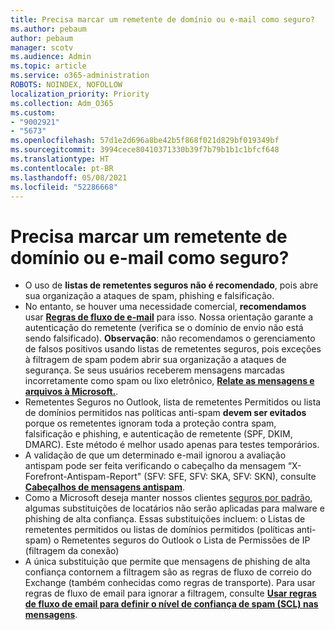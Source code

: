 ```yaml
---
title: Precisa marcar um remetente de domínio ou e-mail como seguro?
ms.author: pebaum
author: pebaum
manager: scotv
ms.audience: Admin
ms.topic: article
ms.service: o365-administration
ROBOTS: NOINDEX, NOFOLLOW
localization_priority: Priority
ms.collection: Adm_O365
ms.custom:
- "9002921"
- "5673"
ms.openlocfilehash: 57d1e2d696a8be42b5f868f021d829bf019349bf
ms.sourcegitcommit: 3994cece80410371330b39f7b79b1b1c1bfcf648
ms.translationtype: HT
ms.contentlocale: pt-BR
ms.lasthandoff: 05/08/2021
ms.locfileid: "52286668"
---
```

# <a name="need-to-mark-a-domain-or-email-sender-safe"></a>Precisa marcar um remetente de domínio ou e-mail como seguro?

- O uso de **listas de remetentes seguros não é recomendado**, pois abre sua organização a ataques de spam, phishing e falsificação.
- No entanto, se houver uma necessidade comercial, **recomendamos** usar **[Regras de fluxo de e-mail](https://docs.microsoft.com/microsoft-365/security/office-365-security/create-safe-sender-lists-in-office-365?view=o365-worldwide#recommended-use-mail-flow-rules)** para isso. Nossa orientação garante a autenticação do remetente (verifica se o domínio de envio não está sendo falsificado). **Observação**: não recomendamos o gerenciamento de falsos positivos usando listas de remetentes seguros, pois exceções à filtragem de spam podem abrir sua organização a ataques de segurança. Se seus usuários receberem mensagens marcadas incorretamente como spam ou lixo eletrônico, **[Relate as mensagens e arquivos à Microsoft.](https://protection.office.com/reportsubmission)**.
- Remetentes Seguros no Outlook, lista de remetentes Permitidos ou lista de domínios permitidos nas políticas anti-spam **devem ser evitados** porque os remetentes ignoram toda a proteção contra spam, falsificação e phishing, e autenticação de remetente (SPF, DKIM, DMARC). Este método é melhor usado apenas para testes temporários.
- A validação de que um determinado e-mail ignorou a avaliação antispam pode ser feita verificando o cabeçalho da mensagem “X-Forefront-Antispam-Report" (SFV: SFE, SFV: SKA, SFV: SKN), consulte **[Cabeçalhos de mensagens antispam](https://docs.microsoft.com/microsoft-365/security/office-365-security/anti-spam-message-headers)**.
- Como a Microsoft deseja manter nossos clientes [seguros por padrão](https://docs.microsoft.com/microsoft-365/security/office-365-security/secure-by-default#exceptions), algumas substituições de locatários não serão aplicadas para malware e phishing de alta confiança. Essas substituições incluem: o   Listas de remetentes permitidos ou listas de domínios permitidos (políticas anti-spam) o   Remetentes seguros do Outlook o   Lista de Permissões de IP (filtragem da conexão) 
- A única substituição que permite que mensagens de phishing de alta confiança contornem a filtragem são as regras de fluxo de correio do Exchange (também conhecidas como regras de transporte). Para usar regras de fluxo de email para ignorar a filtragem, consulte **[Usar regras de fluxo de email para definir o nível de confiança de spam (SCL) nas mensagens](https://docs.microsoft.com/microsoft-365/security/office-365-security/use-mail-flow-rules-to-set-the-spam-confidence-level-scl-in-messages)**.